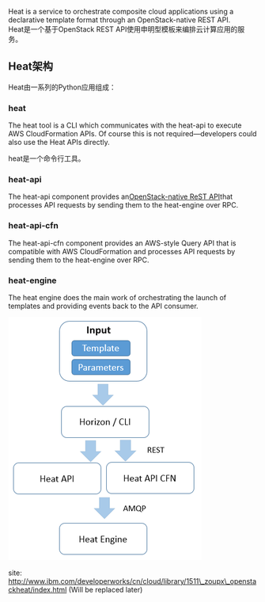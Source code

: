 Heat is a service to orchestrate composite cloud applications using a declarative template format through an OpenStack-native REST API.  
Heat是一个基于OpenStack REST API使用申明型模板来编排云计算应用的服务。



## Heat架构

Heat由一系列的Python应用组成：

### heat

The heat tool is a CLI which communicates with the heat-api to execute AWS CloudFormation APIs. Of course this is not required—developers could also use the Heat APIs directly.

heat是一个命令行工具。

### heat-api

The heat-api component provides an[OpenStack-native ReST API](http://developer.openstack.org/api-ref-orchestration-v1.html)that processes API requests by sending them to the heat-engine over RPC.

### heat-api-cfn

The heat-api-cfn component provides an AWS-style Query API that is compatible with AWS CloudFormation and processes API requests by sending them to the heat-engine over RPC.

### heat-engine

The heat engine does the main work of orchestrating the launch of templates and providing events back to the API consumer.



![](/assets/heat_architect.png)

site: http://www.ibm.com/developerworks/cn/cloud/library/1511\_zoupx\_openstackheat/index.html \(Will be replaced later\)

